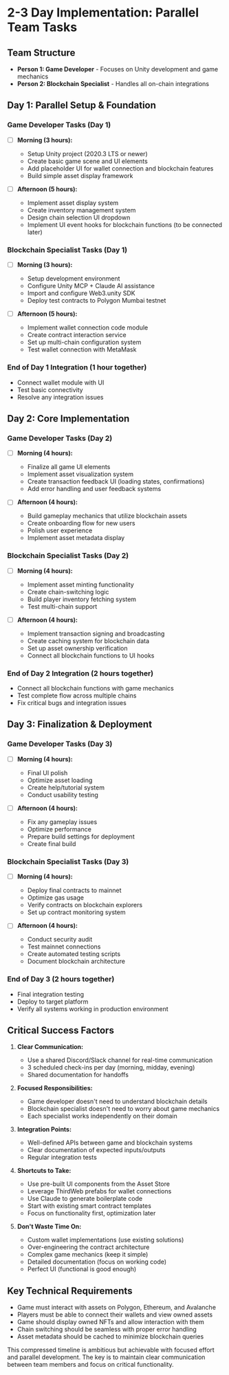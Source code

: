# 2-3 Day Implementation: Parallel Team Tasks

## Team Structure
- **Person 1: Game Developer** - Focuses on Unity development and game mechanics
- **Person 2: Blockchain Specialist** - Handles all on-chain integrations

## Day 1: Parallel Setup & Foundation

### Game Developer Tasks (Day 1)
- [ ] **Morning (3 hours):**
  - Setup Unity project (2020.3 LTS or newer)
  - Create basic game scene and UI elements
  - Add placeholder UI for wallet connection and blockchain features
  - Build simple asset display framework

- [ ] **Afternoon (5 hours):**
  - Implement asset display system
  - Create inventory management system
  - Design chain selection UI dropdown
  - Implement UI event hooks for blockchain functions (to be connected later)

### Blockchain Specialist Tasks (Day 1)
- [ ] **Morning (3 hours):**
  - Setup development environment
  - Configure Unity MCP + Claude AI assistance
  - Import and configure Web3.unity SDK
  - Deploy test contracts to Polygon Mumbai testnet

- [ ] **Afternoon (5 hours):**
  - Implement wallet connection code module
  - Create contract interaction service
  - Set up multi-chain configuration system
  - Test wallet connection with MetaMask
  
### End of Day 1 Integration (1 hour together)
- Connect wallet module with UI
- Test basic connectivity
- Resolve any integration issues

## Day 2: Core Implementation

### Game Developer Tasks (Day 2)
- [ ] **Morning (4 hours):**
  - Finalize all game UI elements
  - Implement asset visualization system
  - Create transaction feedback UI (loading states, confirmations)
  - Add error handling and user feedback systems

- [ ] **Afternoon (4 hours):**
  - Build gameplay mechanics that utilize blockchain assets
  - Create onboarding flow for new users
  - Polish user experience
  - Implement asset metadata display

### Blockchain Specialist Tasks (Day 2)
- [ ] **Morning (4 hours):**
  - Implement asset minting functionality
  - Create chain-switching logic
  - Build player inventory fetching system
  - Test multi-chain support

- [ ] **Afternoon (4 hours):**
  - Implement transaction signing and broadcasting
  - Create caching system for blockchain data
  - Set up asset ownership verification
  - Connect all blockchain functions to UI hooks

### End of Day 2 Integration (2 hours together)
- Connect all blockchain functions with game mechanics
- Test complete flow across multiple chains
- Fix critical bugs and integration issues

## Day 3: Finalization & Deployment

### Game Developer Tasks (Day 3)
- [ ] **Morning (4 hours):**
  - Final UI polish
  - Optimize asset loading
  - Create help/tutorial system
  - Conduct usability testing

- [ ] **Afternoon (4 hours):**
  - Fix any gameplay issues
  - Optimize performance
  - Prepare build settings for deployment
  - Create final build

### Blockchain Specialist Tasks (Day 3)
- [ ] **Morning (4 hours):**
  - Deploy final contracts to mainnet
  - Optimize gas usage
  - Verify contracts on blockchain explorers
  - Set up contract monitoring system

- [ ] **Afternoon (4 hours):**
  - Conduct security audit
  - Test mainnet connections
  - Create automated testing scripts
  - Document blockchain architecture

### End of Day 3 (2 hours together)
- Final integration testing
- Deploy to target platform
- Verify all systems working in production environment

## Critical Success Factors

1. **Clear Communication:**
   - Use a shared Discord/Slack channel for real-time communication
   - 3 scheduled check-ins per day (morning, midday, evening)
   - Shared documentation for handoffs
   
2. **Focused Responsibilities:**
   - Game developer doesn't need to understand blockchain details
   - Blockchain specialist doesn't need to worry about game mechanics
   - Each specialist works independently on their domain
   
3. **Integration Points:**
   - Well-defined APIs between game and blockchain systems
   - Clear documentation of expected inputs/outputs
   - Regular integration tests
   
4. **Shortcuts to Take:**
   - Use pre-built UI components from the Asset Store
   - Leverage ThirdWeb prefabs for wallet connections
   - Use Claude to generate boilerplate code
   - Start with existing smart contract templates
   - Focus on functionality first, optimization later

5. **Don't Waste Time On:**
   - Custom wallet implementations (use existing solutions)
   - Over-engineering the contract architecture
   - Complex game mechanics (keep it simple)
   - Detailed documentation (focus on working code)
   - Perfect UI (functional is good enough)

## Key Technical Requirements

- Game must interact with assets on Polygon, Ethereum, and Avalanche
- Players must be able to connect their wallets and view owned assets
- Game should display owned NFTs and allow interaction with them
- Chain switching should be seamless with proper error handling
- Asset metadata should be cached to minimize blockchain queries

This compressed timeline is ambitious but achievable with focused effort and parallel development. The key is to maintain clear communication between team members and focus on critical functionality.
